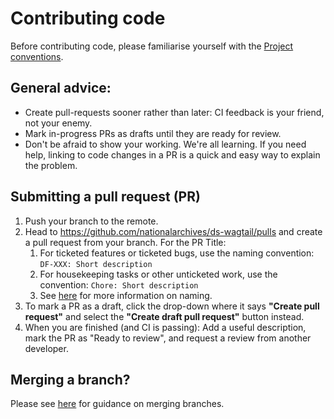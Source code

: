 # Contributing code

Before contributing code, please familiarise yourself with the [Project conventions](/developer-guide/project-conventions).

## General advice:

- Create pull-requests sooner rather than later: CI feedback is your friend, not your enemy.
- Mark in-progress PRs as drafts until they are ready for review.
- Don't be afraid to show your working. We're all learning. If you need help, linking to code changes in a PR is a quick and easy way to explain the problem.

## Submitting a pull request (PR)

1. Push your branch to the remote.
2. Head to https://github.com/nationalarchives/ds-wagtail/pulls and create a pull request from your branch.
For the PR Title:
    1. For ticketed features or ticketed bugs, use the naming convention: `DF-XXX: Short description`
    2. For housekeeping tasks or other unticketed work, use the convention: `Chore: Short description`
    3. See [here](/developer-guide/project-conventions#naming-pull-requests) for more information on naming.
3. To mark a PR as a draft, click the drop-down where it says **"Create pull request"** and select the **"Create draft pull request"** button instead.
4. When you are finished (and CI is passing): Add a useful description, mark the PR as "Ready to review", and request a review from another developer.

## Merging a branch?

Please see [here](/developer-guide/project-conventions/#merging-branches) for guidance on merging branches.